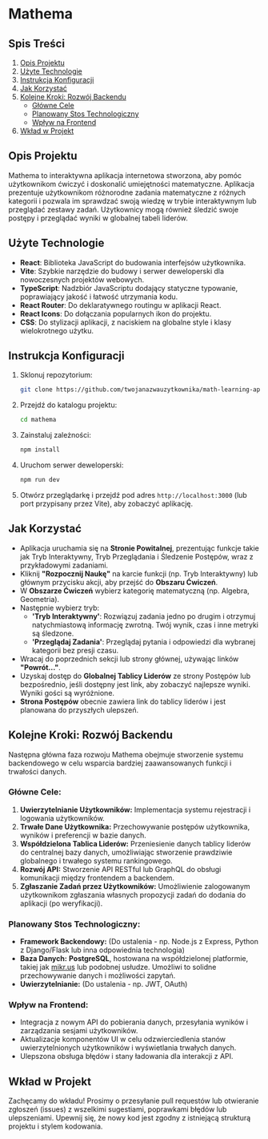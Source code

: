 # Mathema

## Spis Treści
1. [Opis Projektu](#opis-projektu)
2. [Użyte Technologie](#użyte-technologie)
3. [Instrukcja Konfiguracji](#instrukcja-konfiguracji)
4. [Jak Korzystać](#jak-korzystać)
5. [Kolejne Kroki: Rozwój Backendu](#kolejne-kroki-rozwój-backendu)
    - [Główne Cele](#główne-cele)
    - [Planowany Stos Technologiczny](#planowany-stos-technologiczny)
    - [Wpływ na Frontend](#wpływ-na-frontend)
6. [Wkład w Projekt](#wkład-w-projekt)

## Opis Projektu
Mathema to interaktywna aplikacja internetowa stworzona, aby pomóc użytkownikom ćwiczyć i doskonalić umiejętności matematyczne. Aplikacja prezentuje użytkownikom różnorodne zadania matematyczne z różnych kategorii i pozwala im sprawdzać swoją wiedzę w trybie interaktywnym lub przeglądać zestawy zadań. Użytkownicy mogą również śledzić swoje postępy i przeglądać wyniki w globalnej tabeli liderów.

## Użyte Technologie
- **React**: Biblioteka JavaScript do budowania interfejsów użytkownika.
- **Vite**: Szybkie narzędzie do budowy i serwer deweloperski dla nowoczesnych projektów webowych.
- **TypeScript**: Nadzbiór JavaScriptu dodający statyczne typowanie, poprawiający jakość i łatwość utrzymania kodu.
- **React Router**: Do deklaratywnego routingu w aplikacji React.
- **React Icons**: Do dołączania popularnych ikon do projektu.
- **CSS**: Do stylizacji aplikacji, z naciskiem na globalne style i klasy wielokrotnego użytku.

## Instrukcja Konfiguracji
1. Sklonuj repozytorium:
   ```bash
   git clone https://github.com/twojanazwauzytkownika/math-learning-app.git
   ```
2. Przejdź do katalogu projektu:
   ```bash
   cd mathema
   ```
3. Zainstaluj zależności:
   ```bash
   npm install
   ```
4. Uruchom serwer deweloperski:
   ```bash
   npm run dev
   ```
5. Otwórz przeglądarkę i przejdź pod adres `http://localhost:3000` (lub port przypisany przez Vite), aby zobaczyć aplikację.

## Jak Korzystać
- Aplikacja uruchamia się na **Stronie Powitalnej**, prezentując funkcje takie jak Tryb Interaktywny, Tryb Przeglądania i Śledzenie Postępów, wraz z przykładowymi zadaniami.
- Kliknij **"Rozpocznij Naukę"** na karcie funkcji (np. Tryb Interaktywny) lub głównym przycisku akcji, aby przejść do **Obszaru Ćwiczeń**.
- W **Obszarze Ćwiczeń** wybierz kategorię matematyczną (np. Algebra, Geometria).
- Następnie wybierz tryb:
    - **'Tryb Interaktywny'**: Rozwiązuj zadania jedno po drugim i otrzymuj natychmiastową informację zwrotną. Twój wynik, czas i inne metryki są śledzone.
    - **'Przeglądaj Zadania'**: Przeglądaj pytania i odpowiedzi dla wybranej kategorii bez presji czasu.
- Wracaj do poprzednich sekcji lub strony głównej, używając linków **"Powrót..."**.
- Uzyskaj dostęp do **Globalnej Tablicy Liderów** ze strony Postępów lub bezpośrednio, jeśli dostępny jest link, aby zobaczyć najlepsze wyniki. Wyniki gości są wyróżnione.
- **Strona Postępów** obecnie zawiera link do tablicy liderów i jest planowana do przyszłych ulepszeń.

## Kolejne Kroki: Rozwój Backendu
Następna główna faza rozwoju Mathema obejmuje stworzenie systemu backendowego w celu wsparcia bardziej zaawansowanych funkcji i trwałości danych.

### Główne Cele:
1.  **Uwierzytelnianie Użytkowników:** Implementacja systemu rejestracji i logowania użytkowników.
2.  **Trwałe Dane Użytkownika:** Przechowywanie postępów użytkownika, wyników i preferencji w bazie danych.
3.  **Współdzielona Tablica Liderów:** Przeniesienie danych tablicy liderów do centralnej bazy danych, umożliwiając stworzenie prawdziwie globalnego i trwałego systemu rankingowego.
4.  **Rozwój API:** Stworzenie API RESTful lub GraphQL do obsługi komunikacji między frontendem a backendem.
5.  **Zgłaszanie Zadań przez Użytkowników:** Umożliwienie zalogowanym użytkownikom zgłaszania własnych propozycji zadań do dodania do aplikacji (po weryfikacji).

### Planowany Stos Technologiczny:
-   **Framework Backendowy:** (Do ustalenia - np. Node.js z Express, Python z Django/Flask lub inna odpowiednia technologia)
-   **Baza Danych:** **PostgreSQL**, hostowana na współdzielonej platformie, takiej jak [mikr.us](https://mikr.us) lub podobnej usłudze. Umożliwi to solidne przechowywanie danych i możliwości zapytań.
-   **Uwierzytelnianie:** (Do ustalenia - np. JWT, OAuth)

### Wpływ na Frontend:
-   Integracja z nowym API do pobierania danych, przesyłania wyników i zarządzania sesjami użytkowników.
-   Aktualizacje komponentów UI w celu odzwierciedlenia stanów uwierzytelnionych użytkowników i wyświetlania trwałych danych.
-   Ulepszona obsługa błędów i stany ładowania dla interakcji z API.

## Wkład w Projekt
Zachęcamy do wkładu! Prosimy o przesyłanie pull requestów lub otwieranie zgłoszeń (issues) z wszelkimi sugestiami, poprawkami błędów lub ulepszeniami. Upewnij się, że nowy kod jest zgodny z istniejącą strukturą projektu i stylem kodowania.